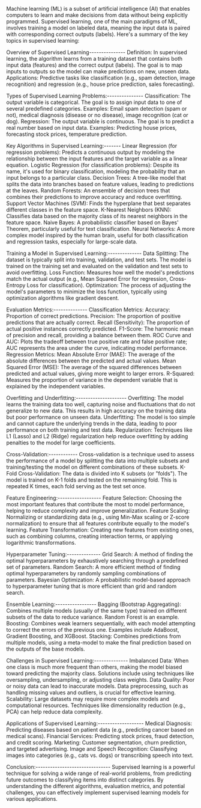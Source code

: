 Machine learning (ML) is a subset of artificial intelligence (AI) that enables computers to learn and make decisions from data without being explicitly programmed. 
Supervised learning, one of the main paradigms of ML, involves training a model on labeled data, meaning the input data is paired with corresponding correct outputs (labels). 
Here's a summary of the key topics in supervised learning:

Overview of Supervised Learning---------------
Definition: In supervised learning, the algorithm learns from a training dataset that contains both input data (features) and the correct output (labels). 
The goal is to map inputs to outputs so the model can make predictions on new, unseen data.
Applications: Predictive tasks like classification (e.g., spam detection, image recognition) and regression (e.g., house price prediction, sales forecasting).

Types of Supervised Learning Problems:---------------
Classification: The output variable is categorical. The goal is to assign input data to one of several predefined categories.
Examples: Email spam detection (spam or not), medical diagnosis (disease or no disease), image recognition (cat or dog).
Regression: The output variable is continuous. The goal is to predict a real number based on input data.
Examples: Predicting house prices, forecasting stock prices, temperature prediction.

Key Algorithms in Supervised Learning:-------
Linear Regression (for regression problems): Predicts a continuous output by modeling the relationship between the input features and the target variable as a linear equation.
Logistic Regression (for classification problems): Despite its name, it's used for binary classification, modeling the probability that an input belongs to a particular class.
Decision Trees: A tree-like model that splits the data into branches based on feature values, leading to predictions at the leaves.
Random Forests: An ensemble of decision trees that combines their predictions to improve accuracy and reduce overfitting.
Support Vector Machines (SVM): Finds the hyperplane that best separates different classes in the feature space.
K-Nearest Neighbors (KNN): Classifies data based on the majority class of its nearest neighbors in the feature space.
Naive Bayes: A probabilistic classifier based on Bayes' Theorem, particularly useful for text classification.
Neural Networks: A more complex model inspired by the human brain, useful for both classification and regression tasks, especially for large-scale data.

Training a Model in Supervised Learning:--------------
Data Splitting: The dataset is typically split into training, validation, and test sets. The model is trained on the training set and evaluated on the validation and test sets to avoid overfitting.
Loss Function: Measures how well the model's predictions match the actual output (e.g., Mean Squared Error for regression, Cross-Entropy Loss for classification).
Optimization: The process of adjusting the model's parameters to minimize the loss function, typically using optimization algorithms like gradient descent.

Evaluation Metrics:--------------
Classification Metrics:
Accuracy: Proportion of correct predictions.
Precision: The proportion of positive predictions that are actually correct.
Recall (Sensitivity): The proportion of actual positive instances correctly predicted.
F1-Score: The harmonic mean of precision and recall, providing a balance between them.
ROC Curve and AUC: Plots the tradeoff between true positive rate and false positive rate; AUC represents the area under the curve, indicating model performance.
Regression Metrics:
Mean Absolute Error (MAE): The average of the absolute differences between the predicted and actual values.
Mean Squared Error (MSE): The average of the squared differences between predicted and actual values, giving more weight to larger errors.
R-Squared: Measures the proportion of variance in the dependent variable that is explained by the independent variables.

Overfitting and Underfitting:---------------------
Overfitting: The model learns the training data too well, capturing noise and fluctuations that do not generalize to new data. 
This results in high accuracy on the training data but poor performance on unseen data.
Underfitting: The model is too simple and cannot capture the underlying trends in the data, leading to poor performance on both training and test data.
Regularization: Techniques like L1 (Lasso) and L2 (Ridge) regularization help reduce overfitting by adding penalties to the model for large coefficients.

Cross-Validation:------------
Cross-validation is a technique used to assess the performance of a model by splitting the data into multiple subsets and training/testing the model on different combinations of these subsets.
K-Fold Cross-Validation: The data is divided into K subsets (or "folds"). The model is trained on K-1 folds and tested on the remaining fold. 
This is repeated K times, each fold serving as the test set once.

Feature Engineering:------------------
Feature Selection: Choosing the most important features that contribute the most to model performance, helping to reduce complexity and improve generalization.
Feature Scaling: Normalizing or standardizing data (e.g., using Min-Max scaling or Z-score normalization) to ensure that all features contribute equally to the model's learning.
Feature Transformation: Creating new features from existing ones, such as combining columns, creating interaction terms, or applying logarithmic transformations.

Hyperparameter Tuning:--------------
Grid Search: A method of finding the optimal hyperparameters by exhaustively searching through a predefined set of parameters.
Random Search: A more efficient method of finding optimal hyperparameters by randomly sampling combinations of parameters.
Bayesian Optimization: A probabilistic model-based approach to hyperparameter tuning that is more efficient than grid and random search.

Ensemble Learning:-----------------
Bagging (Bootstrap Aggregating): Combines multiple models (usually of the same type) trained on different subsets of the data to reduce variance. Random Forest is an example.
Boosting: Combines weak learners sequentially, with each model attempting to correct the errors of the previous one. Examples include AdaBoost, Gradient Boosting, and XGBoost.
Stacking: Combines predictions from multiple models, using a meta-model to make the final prediction based on the outputs of the base models.

Challenges in Supervised Learning:--------------
Imbalanced Data: When one class is much more frequent than others, making the model biased toward predicting the majority class. 
Solutions include using techniques like oversampling, undersampling, or adjusting class weights.
Data Quality: Poor or noisy data can lead to inaccurate models. Data preprocessing, such as handling missing values and outliers, is crucial for effective learning.
Scalability: Large datasets may require more complex models and computational resources. Techniques like dimensionality reduction (e.g., PCA) can help reduce data complexity.

Applications of Supervised Learning:-------------------
Medical Diagnosis: Predicting diseases based on patient data (e.g., predicting cancer based on medical scans).
Financial Services: Predicting stock prices, fraud detection, and credit scoring.
Marketing: Customer segmentation, churn prediction, and targeted advertising.
Image and Speech Recognition: Classifying images into categories (e.g., cats vs. dogs) or transcribing speech into text.

Conclusion:-------------------------------
Supervised learning is a powerful technique for solving a wide range of real-world problems, from predicting future outcomes to classifying items into distinct categories.
By understanding the different algorithms, evaluation metrics, and potential challenges, you can effectively implement supervised learning models for various applications.
